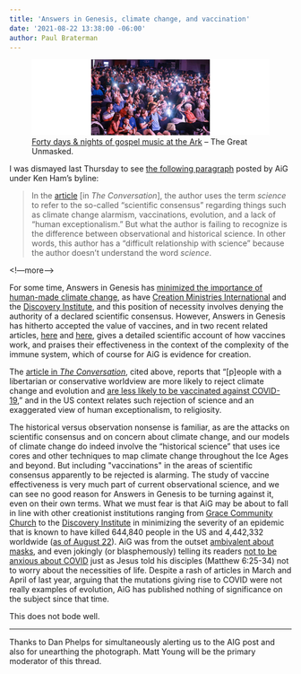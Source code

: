 ```yaml
---
title: 'Answers in Genesis, climate change, and vaccination'
date: '2021-08-22 13:38:00 -06:00'
author: Paul Braterman
---
```


<figure>
<img src="/uploads/2021/Great_Unmasked.jpg" alt="Audience"/>

<figcaption><a href="https://twitter.com/aigkenham/status/1425040762052427776?s=21">Forty days & nights of gospel music at the Ark</a> &ndash; The Great Unmasked. 
</figcaption>
</figure>

I was dismayed last Thursday to see [the following paragraph](https://answersingenesis.org/science/conservatives-have-difficult-relationship-science/) posted by AiG under Ken Ham’s byline:
<blockquote>In the <a href="https://theconversation.com/many-conservatives-have-a-difficult-relationship-with-science-we-wanted-to-find-out-why-165499">article</a> [in <i>The Conversation</i>], the author uses the term <i>science</i> to refer to the so-called “scientific consensus” regarding things such as climate change alarmism, vaccinations, evolution, and a lack of “human exceptionalism.” But what the author is failing to recognize is the difference between observational and historical science. In other words, this author has a “difficult relationship with science” because the author doesn’t understand the word <i>science</i>.</blockquote>

<!—more-->

For some time, Answers in Genesis has [minimized the importance of human-made climate change]( https://answersingenesis.org/environmental-science/ice-cores-secret-understanding-earths-climate/), as have [Creation Ministries International](https://creation.com/climate-change) and the [Discovery Institute](https://evolutionnews.org/2020/04/tyson-and-cosmos-sound-the-climate-alarm-again/), and this position of necessity involves denying the authority of a declared scientific consensus. However, Answers in Genesis has hitherto accepted the value of vaccines, and in two recent related articles, [here](https://answersingenesis.org/human-body/wise-blood-overcoming-in-disease-immunity-part-1/) and [here](https://answersingenesis.org/human-body/wise-blood-antibodies-principle-overcoming-disease-part-2/), gives a detailed scientific account of how vaccines work, and praises their effectiveness in the context of the complexity of the immune system, which of course for AiG is evidence for creation.

The [article in <i>The Conversation</i>](https://theconversation.com/many-conservatives-have-a-difficult-relationship-with-science-we-wanted-to-find-out-why-165499), cited above, reports that “[p]eople with a libertarian or conservative worldview are more likely to reject climate change and evolution and [are less likely to be vaccinated against COVID-19](https://journals.plos.org/plosone/article?id=10.1371/journal.pone.0250123),” and in the US context relates such rejection of science and an exaggerated view of human exceptionalism, to religiosity. 

The historical versus observation nonsense is familiar, as are the attacks on scientific consensus and on concern about climate change, and our models of climate change do indeed involve the “historical science” that uses ice cores and other techniques to map climate change throughout the Ice Ages and beyond. But including "vaccinations" in the areas of scientific consensus apparently to be rejected is alarming. The study of vaccine effectiveness is very much part of current observational science, and we can see no good reason for Answers in Genesis to be turning against it, even on their own terms.
What we must fear is that AiG may be about to fall in line with other creationist institutions ranging from [Grace Community Church](https://www.gty.org/library/blog/B200723) to the [Discovery Institute](https://evolutionnews.org/2020/08/in-fauci-we-trust-c-s-lewis-foresaw-scientific-authoritarianism/) in minimizing the severity of an epidemic that is known to have killed 644,840 people in the US and 4,442,332 worldwide ([as of August 22](https://www.worldometers.info/coronavirus/)). AiG was from the outset [ambivalent about masks](https://answersingenesis.org/coronavirus/coronavirus-biblical-practical/), and even jokingly (or blasphemously) telling its readers [not to be anxious about COVID](https://answersingenesis.org/blogs/ken-ham/2020/11/28/therefore-tell-you-do-not-be-anxious-about-covid/) just as Jesus told his disciples (Matthew 6:25-34) not to worry about the necessities of life. Despite a rash of articles in March and April of last year, arguing that the mutations giving rise to COVID were not really examples of evolution, AiG has published nothing of significance on the subject since that time. 

This does not bode well.

-----

Thanks to Dan Phelps for simultaneously alerting us to the AIG post and also for unearthing the photograph. Matt Young will be the primary moderator of this thread.
